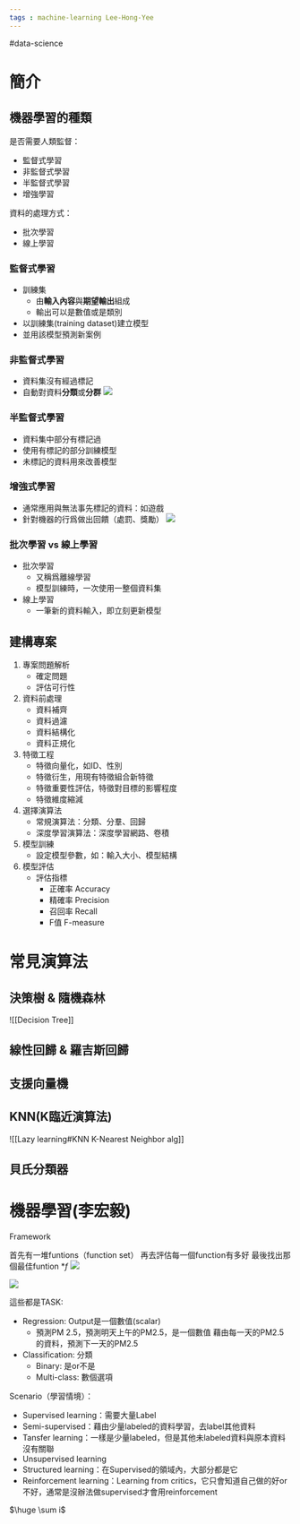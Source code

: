 ```yaml
---
tags : machine-learning Lee-Hong-Yee
---
```


#data-science

# 簡介
## 機器學習的種類
是否需要人類監督：
* 監督式學習
* 非監督式學習
* 半監督式學習
* 增強學習

資料的處理方式：
* 批次學習
* 線上學習

### 監督式學習
* 訓練集
	* 由**輸入內容**與**期望輸出**組成
	* 輸出可以是數值或是類別
* 以訓練集(training dataset)建立模型
* 並用該模型預測新案例

### 非監督式學習
* 資料集沒有經過標記
* 自動對資料**分類**或**分群**
![](https://i.imgur.com/dgmCteZ.png)


### 半監督式學習
* 資料集中部分有標記過
* 使用有標記的部分訓練模型
* 未標記的資料用來改善模型

### 增強式學習
* 通常應用與無法事先標記的資料：如遊戲
* 針對機器的行爲做出回饋（處罰、獎勵）
![](https://i.imgur.com/EpFqfsZ.png)

### 批次學習 vs 線上學習
* 批次學習
	* 又稱爲離線學習
	* 模型訓練時，一次使用一整個資料集
* 線上學習
	* 一筆新的資料輸入，即立刻更新模型

## 建構專案
1. 專案問題解析
	* 確定問題
	* 評估可行性
2. 資料前處理
	* 資料補齊
	* 資料過濾
	* 資料結構化
	* 資料正規化
3. 特徵工程
	* 特徵向量化，如ID、性別
	* 特徵衍生，用現有特徵組合新特徵
	* 特徵重要性評估，特徵對目標的影響程度
	* 特徵維度縮減
4. 選擇演算法
	* 常規演算法：分類、分羣、回歸
	* 深度學習演算法：深度學習網路、卷積
5. 模型訓練
	* 設定模型參數，如：輸入大小、模型結構
6. 模型評估
	* 評估指標
		* 正確率 Accuracy
		* 精確率 Precision
		* 召回率 Recall
		* F值 F-measure



# 常見演算法
## 決策樹 & 隨機森林
![[Decision Tree]]

## 線性回歸 & 羅吉斯回歸

## 支援向量機


## KNN(K臨近演算法)
![[Lazy learning#KNN K-Nearest Neighbor alg]]

## 貝氏分類器

# 機器學習(李宏毅)
Framework

首先有一堆funtions（function set）
再去評估每一個function有多好
最後找出那個最佳funtion $*f$
![](https://i.imgur.com/6WKZZgs.png)

![](https://i.imgur.com/nUE5bdT.png)

這些都是TASK:
* Regression: Output是一個數值(scalar)
   * 預測PM 2.5，預測明天上午的PM2.5，是一個數值
   藉由每一天的PM2.5的資料，預測下一天的PM2.5
* Classification: 分類
	* Binary: 是or不是
	* Multi-class: 數個選項



Scenario（學習情境）：
* Supervised learning：需要大量Label
* Semi-supervised：藉由少量labeled的資料學習，去label其他資料
* Tansfer learning：一樣是少量labeled，但是其他未labeled資料與原本資料沒有關聯
* Unsupervised learning
* Structured learning：在Supervised的領域內，大部分都是它
* Reinforcement learning：Learning from critics，它只會知道自己做的好or不好，通常是沒辦法做supervised才會用reinforcement

$\huge \sum i$

